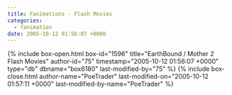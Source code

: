 ```yaml
---
title: Fanimations - Flash Movies
categories:
  - fanimation
date: 2005-10-12 01:56:07 +0000
---
```

{% include box-open.html box-id="1596" title="EarthBound / Mother 2 Flash Movies" author-id="75" timestamp="2005-10-12 01:56:07 +0000" type="db" dbname="box6180" last-modified-by="75" %}
<navigator group="Fanimation" /><displaytor mode="detailed" />
{% include box-close.html author-name="PoeTrader" last-modified-on="2005-10-12 01:57:11 +0000" last-modified-by-name="PoeTrader" %}
